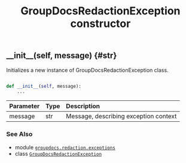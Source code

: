 ﻿---
title: GroupDocsRedactionException constructor
second_title: GroupDocs.Redaction for Python via .NET API References
description: 
type: docs
weight: 10
url: /python-net/groupdocs.redaction.exceptions/groupdocsredactionexception/__init__/
is_root: false
---

## \_\_init\_\_(self, message) {#str}

Initializes a new instance of GroupDocsRedactionException class.



```python

def __init__(self, message):
    ...
```


| Parameter | Type | Description |
| :- | :- | :- |
| message | str | Message, describing exception context |



### See Also
* module [`groupdocs.redaction.exceptions`](../../)
* class [`GroupDocsRedactionException`](/redaction/python-net/groupdocs.redaction.exceptions/groupdocsredactionexception)
